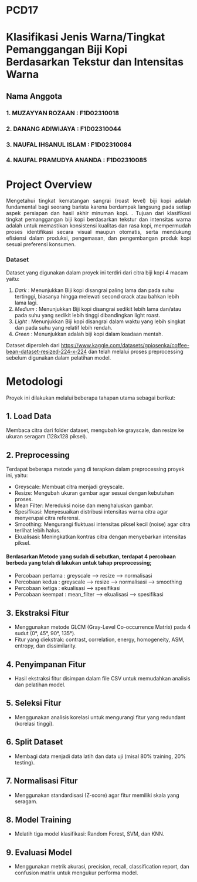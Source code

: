 # PCD17
# Klasifikasi Jenis Warna/Tingkat Pemanggangan Biji Kopi Berdasarkan Tekstur dan Intensitas Warna

## Nama Anggota
### 1. MUZAYYAN ROZAAN : F1D02310018
### 2. DANANG ADIWIJAYA : F1D02310044
### 3. NAUFAL IHSANUL ISLAM : F1D02310084
### 4. NAUFAL PRAMUDYA ANANDA : F1D02310085


# Project Overview

<p align = justify>Mengetahui tingkat kematangan sangrai (roast level) biji kopi adalah fundamental bagi seorang barista karena berdampak langsung pada setiap aspek persiapan dan hasil akhir minuman kopi. .
Tujuan dari klasifikasi tingkat pemanggangan biji kopi berdasarkan tekstur dan intensitas warna adalah untuk memastikan konsistensi kualitas dan rasa kopi, mempermudah proses identifikasi secara visual maupun otomatis, serta mendukung efisiensi dalam produksi, pengemasan, dan pengembangan produk kopi sesuai preferensi konsumen.</p>

### Dataset
Dataset yang digunakan dalam proyek ini terdiri dari citra biji kopi 4 macam yaitu:
1. *Dark* :  Menunjukkan Biji kopi disangrai paling lama dan pada suhu tertinggi, biasanya hingga melewati second crack atau bahkan lebih lama lagi.
2. *Medium* :  Menunjukkan Biji kopi disangrai sedikit lebih lama dan/atau pada suhu yang sedikit lebih tinggi dibandingkan light roast.
3. *Light* : Menunjukkan Biji kopi disangrai dalam waktu yang lebih singkat dan pada suhu yang relatif lebih rendah.
4. *Green* : Menunjukkan adalah biji kopi dalam keadaan mentah.

Dataset diperoleh dari https://www.kaggle.com/datasets/gpiosenka/coffee-bean-dataset-resized-224-x-224 dan telah melalui proses preprocessing sebelum digunakan dalam pelatihan model.

# Metodologi
Proyek ini dilakukan melalui beberapa tahapan utama sebagai berikut:

## 1. Load Data
Membaca citra dari folder dataset, mengubah ke grayscale, dan resize ke ukuran seragam (128x128 piksel).

## 2. Preprocessing
Terdapat beberapa metode yang di terapkan dalam preprocessing proyek ini, yaitu:
- Greyscale: Membuat citra menjadi greyscale.
- Resize: Mengubah ukuran gambar agar sesuai dengan kebutuhan proses.
- Mean Filter: Mereduksi noise dan menghaluskan gambar.
- Spesifikasi: Menyesuaikan distribusi intensitas warna citra agar menyerupai citra referensi.
- Smoothing: Mengurangi fluktuasi intensitas piksel kecil (noise) agar citra terlihat lebih halus.
- Ekualisasi: Meningkatkan kontras citra dengan menyebarkan intensitas piksel.
#### Berdasarkan Metode yang sudah di sebutkan, terdapat 4 percobaan berbeda yang telah di lakukan untuk tahap preprocessing;
- Percobaan pertama : greyscale --> resize --> normalisasi
- Percobaan kedua : greyscale --> resize --> normalisasi --> smoothing
- Percobaan ketiga : ekualisasi --> spesifikasi
- Percobaan keempat : mean_filter --> ekualisasi --> spesifikasi

## 3. Ekstraksi Fitur
- Menggunakan metode GLCM (Gray-Level Co-occurrence Matrix) pada 4 sudut (0°, 45°, 90°, 135°).
- Fitur yang diekstrak: contrast, correlation, energy, homogeneity, ASM, entropy, dan dissimilarity.

## 4. Penyimpanan Fitur
- Hasil ekstraksi fitur disimpan dalam file CSV untuk memudahkan analisis dan pelatihan model.

## 5. Seleksi Fitur
- Menggunakan analisis korelasi untuk mengurangi fitur yang redundant (korelasi tinggi).

## 6. Split Dataset
- Membagi data menjadi data latih dan data uji (misal 80% training, 20% testing).

## 7. Normalisasi Fitur
- Menggunakan standardisasi (Z-score) agar fitur memiliki skala yang seragam.

## 8. Model Training
- Melatih tiga model klasifikasi: Random Forest, SVM, dan KNN.

## 9. Evaluasi Model
- Menggunakan metrik akurasi, precision, recall, classification report, dan confusion matrix untuk mengukur performa model.